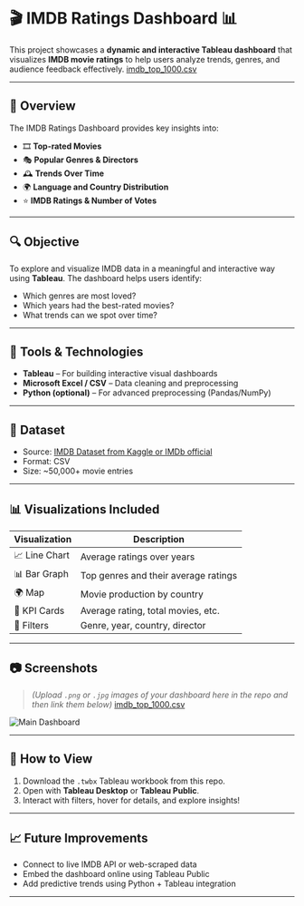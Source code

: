# 🎬 IMDB Ratings Dashboard 📊

This project showcases a **dynamic and interactive Tableau dashboard** that visualizes **IMDB movie ratings** to help users analyze trends, genres, and audience feedback effectively.
[imdb_top_1000.csv](https://github.com/user-attachments/files/20116906/imdb_top_1000.csv)

---

## 📌 Overview

The IMDB Ratings Dashboard provides key insights into:

- 🎞️ **Top-rated Movies**
- 🎭 **Popular Genres & Directors**
- 🕰️ **Trends Over Time**
- 🌍 **Language and Country Distribution**
- ⭐ **IMDB Ratings & Number of Votes**

---

## 🔍 Objective

To explore and visualize IMDB data in a meaningful and interactive way using **Tableau**. The dashboard helps users identify:

- Which genres are most loved?
- Which years had the best-rated movies?
- What trends can we spot over time?

---

## 🧰 Tools & Technologies

- **Tableau** – For building interactive visual dashboards  
- **Microsoft Excel / CSV** – Data cleaning and preprocessing  
- **Python (optional)** – For advanced preprocessing (Pandas/NumPy)

---

## 📁 Dataset

- Source: [IMDB Dataset from Kaggle or IMDb official](https://www.kaggle.com/datasets)  
- Format: CSV
- Size: ~50,000+ movie entries

---

## 📊 Visualizations Included

| Visualization | Description |
|---------------|-------------|
| 📈 Line Chart | Average ratings over years |
| 📊 Bar Graph | Top genres and their average ratings |
| 🌍 Map | Movie production by country |
| 🎯 KPI Cards | Average rating, total movies, etc. |
| 🧩 Filters | Genre, year, country, director |

---

## 📷 Screenshots

> *(Upload `.png` or `.jpg` images of your dashboard here in the repo and then link them below)*
[imdb_top_1000.csv](https://github.com/user-attachments/files/20116912/imdb_top_1000.csv)

![Main Dashboard](images/imdb_dashboard_main.png)

---

## 🚀 How to View

1. Download the `.twbx` Tableau workbook from this repo.
2. Open with **Tableau Desktop** or **Tableau Public**.
3. Interact with filters, hover for details, and explore insights!

---

## 📈 Future Improvements

- Connect to live IMDB API or web-scraped data
- Embed the dashboard online using Tableau Public
- Add predictive trends using Python + Tableau integration

---

